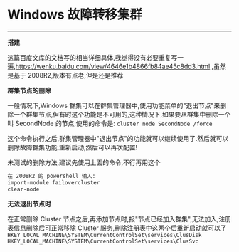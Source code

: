 # Windows 故障转移集群

---

**搭建**

这篇百度文库的文档写的相当详细具体,我觉得没有必要重复写一遍,https://wenku.baidu.com/view/4646e1b4866fb84ae45c8dd3.html ,虽然是基于 2008R2,版本有点老,但是还是推荐

**群集节点的删除**

一般情况下,Windows 群集可以在群集管理器中,使用功能菜单的"退出节点"来删除一个群集节点,但有时这个功能是不可用的,这种情况下,如果要从群集中删除一个叫 SecondNode 的节点,使用的命令是:
`cluster node SecondNode /force`

这个命令执行之后,群集管理器中"退出节点"的功能就可以继续使用了.然后就可以删除故障群集功能,重新启动,然后可以再次配置!

未测试的删除方法,建议先使用上面的命令,不行再用这个
```bash
在 2008R2 的 powershell 输入:
import-module failovercluster
clear-node
```

**无法退出节点时**

在正常删除 Cluster 节点之后,再添加节点时,报"节点已经加入群集",无法加入,注册表信息删除后可正常移除 Cluster 服务,删除注册表中这两个后重新启动就可以了
`HKEY_LOCAL_MACHINE\SYSTEM\CurrentControlSet\services\ClusDisk`
`HKEY_LOCAL_MACHINE\SYSTEM\CurrentControlSet\services\ClusSvc`
